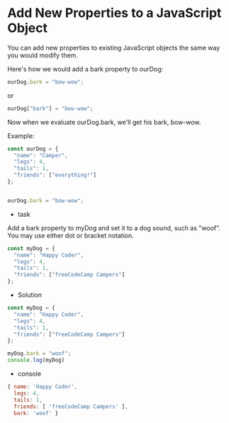 # Add New Properties to a JavaScript Object
You can add new properties to existing JavaScript objects the same way you would modify them.

Here's how we would add a bark property to ourDog:
```js
ourDog.bark = "bow-wow";
```
or
```js
ourDog["bark"] = "bow-wow";
```
Now when we evaluate ourDog.bark, we'll get his bark, bow-wow.

Example:
```js
const ourDog = {
  "name": "Camper",
  "legs": 4,
  "tails": 1,
  "friends": ["everything!"]
};


ourDog.bark = "bow-wow";
```

- task

Add a bark property to myDog and set it to a dog sound, such as "woof". You may use either dot or bracket notation.

```js
const myDog = {
  "name": "Happy Coder",
  "legs": 4,
  "tails": 1,
  "friends": ["freeCodeCamp Campers"]
};
```

- Solution
```js
const myDog = {
  "name": "Happy Coder",
  "legs": 4,
  "tails": 1,
  "friends": ["freeCodeCamp Campers"]
};

myDog.bark = "woof";
console.log(myDog)
```

- console

```js
{ name: 'Happy Coder',
  legs: 4,
  tails: 1,
  friends: [ 'freeCodeCamp Campers' ],
  bark: 'woof' }
```